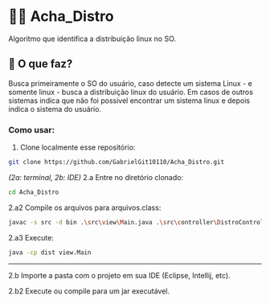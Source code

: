 # 👨‍🚀 Acha_Distro
Algoritmo que identifica a distribuição linux no SO.

## 🤔 O que faz?
Busca primeiramente o SO do usuário, caso detecte um sistema Linux - e somente linux - busca a distribuição linux do usuário. 
Em casos de outros sistemas indica que não foi possível encontrar um sistema linux e depois indica o sistema do usuário.

### Como usar:
1. Clone localmente esse repositório:
```bash
git clone https://github.com/GabrielGit10110/Acha_Distro.git
```

*(2a: terminal, 2b: IDE)*
2.a Entre no diretório clonado:
```bash
cd Acha_Distro
```

2.a2 Compile os arquivos para arquivos.class:
```bash
javac -s src -d bin .\src\view\Main.java .\src\controller\DistroController.java
```

2.a3 Execute:
```bash
java -cp dist view.Main
```

---

2.b Importe a pasta com o projeto em sua IDE (Eclipse, Intellij, etc).

2.b2 Execute ou compile para um jar executável.
